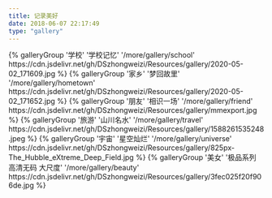 ```yaml
---
title: 记录美好
date: 2018-06-07 22:17:49
type: "gallery"
---
```

<div class="gallery-group-main">
{% galleryGroup '学校' '学校记忆' '/more/gallery/school' https://cdn.jsdelivr.net/gh/DSzhongweizi/Resources/gallery/2020-05-02_171609.jpg %}
{% galleryGroup '家乡' '梦回故里' '/more/gallery/hometown' https://cdn.jsdelivr.net/gh/DSzhongweizi/Resources/gallery/2020-05-02_171652.jpg %}
{% galleryGroup '朋友' '相识一场' '/more/gallery/friend' https://cdn.jsdelivr.net/gh/DSzhongweizi/Resources/gallery/mmexport.jpg %}
{% galleryGroup '旅游' '山川名水' '/more/gallery/travel' https://cdn.jsdelivr.net/gh/DSzhongweizi/Resources/gallery/1588261535248.jpeg %}
{% galleryGroup '宇宙' '星空灿烂' '/more/gallery/universe' https://cdn.jsdelivr.net/gh/DSzhongweizi/Resources/gallery/825px-The_Hubble_eXtreme_Deep_Field.jpg %}
{% galleryGroup '美女' '极品系列 高清无码 大尺度' '/more/gallery/beauty' https://cdn.jsdelivr.net/gh/DSzhongweizi/Resources/gallery/3fec025f20f906de.jpg %}
</div>
